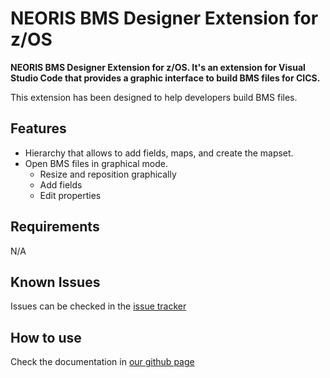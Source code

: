 # NEORIS BMS Designer Extension for z/OS

**NEORIS BMS Designer Extension for z/OS. It's an extension for Visual Studio Code that provides a graphic interface to build BMS files for CICS.**

This extension has been designed to help developers build BMS files.

## Features

- Hierarchy that allows to add fields, maps, and create the mapset.
- Open BMS files in graphical mode.
  - Resize and reposition graphically
  - Add fields
  - Edit properties

## Requirements

N/A

## Known Issues

Issues can be checked in the [issue tracker](https://github.com/NEORIS-ZDEVOPS/BMS-Designer/issues)

## How to use

Check the documentation in [our github page](https://github.com/NEORIS-ZDEVOPS/BMS-Designer/tree/master/doc)
